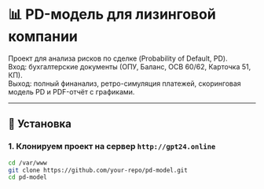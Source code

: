 # 📊 PD-модель для лизинговой компании

Проект для анализа рисков по сделке (Probability of Default, PD).  
Вход: бухгалтерские документы (ОПУ, Баланс, ОСВ 60/62, Карточка 51, КП).  
Выход: полный финанализ, ретро-симуляция платежей, скоринговая модель PD и PDF-отчёт с графиками.

---

## 🚀 Установка

### 1. Клонируем проект на сервер `http://gpt24.online`
```bash
cd /var/www
git clone https://github.com/your-repo/pd-model.git
cd pd-model
